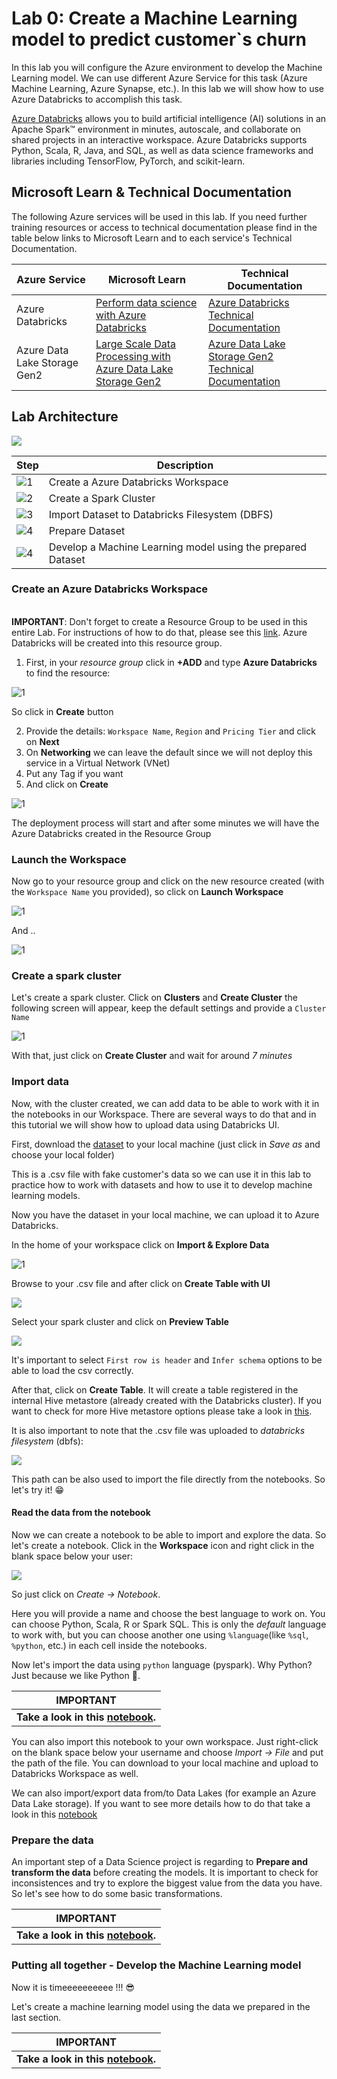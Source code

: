 # Lab 0: Create a Machine Learning model to predict customer`s churn

In this lab you will configure the Azure environment to develop the Machine Learning model. We can use different Azure Service for this task (Azure Machine Learning, Azure Synapse, etc.). In this lab we will show how to use Azure Databricks to accomplish this task.

[Azure Databricks](https://azure.microsoft.com/pt-br/services/databricks/) allows you to build artificial intelligence (AI) solutions in an Apache Spark™ environment in minutes, autoscale, and collaborate on shared projects in an interactive workspace. Azure Databricks supports Python, Scala, R, Java, and SQL, as well as data science frameworks and libraries including TensorFlow, PyTorch, and scikit-learn.

## Microsoft Learn & Technical Documentation

The following Azure services will be used in this lab. If you need further training resources or access to technical documentation please find in the table below links to Microsoft Learn and to each service's Technical Documentation.

Azure Service | Microsoft Learn | Technical Documentation|
--------------|-----------------|------------------------|
Azure Databricks | [Perform data science with Azure Databricks](https://docs.microsoft.com/en-us/learn/paths/perform-data-science-azure-databricks/) | [Azure Databricks Technical Documentation](https://docs.microsoft.com/en-us/azure/databricks/)
Azure Data Lake Storage Gen2 | [Large Scale Data Processing with Azure Data Lake Storage Gen2](https://docs.microsoft.com/en-us/learn/paths/data-processing-with-azure-adls/) | [Azure Data Lake Storage Gen2 Technical Documentation](https://docs.microsoft.com/en-us/azure/storage/blobs/data-lake-storage-introduction)

## Lab Architecture

![](/images/data-science-architecture-lab-0.png)

Step     | Description
-------- | -----
![1](/images/Black1.png) | Create a Azure Databricks Workspace
![2](/images/Black2.png) | Create a Spark Cluster
![3](/images/Black3.png) | Import Dataset to Databricks Filesystem (DBFS)
![4](/images/Black4.png) | Prepare Dataset
![4](/images/Black5.png) | Develop a Machine Learning model using the prepared Dataset

### Create an Azure Databricks Workspace

<br>**IMPORTANT**: Don't forget to create a Resource Group to be used in this entire Lab. For instructions of how to do that, please see this [link](https://docs.microsoft.com/en-us/azure/azure-resource-manager/management/manage-resource-groups-portal). Azure Databricks will be created into this resource group.

1. First, in your *resource group* click in **+ADD** and type **Azure Databricks** to find the resource:

![1](/images/lab-0/1-add-adb.PNG)

So click in **Create** button

2. Provide the details: `Workspace Name`, `Region` and `Pricing Tier` and click on **Next**
3. On **Networking** we can leave the default since we will not deploy this service in a Virtual Network (VNet)
4. Put any Tag if you want
5. And click on **Create**

![1](/images/lab-0/2-create-adb-workspace.PNG)

The deployment process will start and after some minutes we will have the Azure Databricks created in the Resource Group

### Launch the Workspace

Now go to your resource group and click on the new resource created (with the `Workspace Name` you provided), so click on **Launch Workspace**

![1](/images/lab-0/3-launch-adb-workspace.PNG)

And ..

![1](/images/lab-0/3b-launch-adb-workspace.PNG)

### Create a spark cluster

Let's create a spark cluster. Click on **Clusters** and **Create Cluster** the following screen will appear, keep the default settings and provide a `Cluster Name`

![1](/images/lab-0/4-create-spark-cluster.PNG)

With that, just click on **Create Cluster** and wait for around *7 minutes*

### Import data
Now, with the cluster created, we can add data to be able to work with it in the notebooks in our Workspace. There are several ways to do that and in this tutorial we will show how to upload data using Databricks UI.

First, download the [dataset](https://raw.githubusercontent.com/lfbraz/azure-data-science-e2e/main/dataset/dados_clientes.csv) to your local machine (just click in *Save as* and choose your local folder)

This is a .csv file with fake customer's data so we can use it in this lab to practice how to work with datasets and how to use it to develop machine learning models.

Now you have the dataset in your local machine, we can upload it to Azure Databricks.

In the home of your workspace click on **Import & Explore Data**

![1](/images/lab-0/5a-upload-dataset.PNG)

Browse to your .csv file and after click on **Create Table with UI**

![](/images/lab-0/5b-upload-dataset.PNG)

Select your spark cluster and click on **Preview Table**

![](/images/lab-0/5c-upload-dataset.PNG)

It's important to select `First row is header` and `Infer schema` options to be able to load the csv correctly.

After that, click on **Create Table**. It will create a table registered in the internal Hive metastore (already created with the Databricks cluster). If you want to check for more Hive metastore options please take a look in [this](https://docs.microsoft.com/en-us/azure/databricks/kb/metastore/).

It is also important to note that the .csv file was uploaded to *databricks filesystem* (dbfs):

![](/images/lab-0/5d-upload-dataset.PNG)

This path can be also used to import the file directly from the notebooks. So let's try it! 😁

#### Read the data from the notebook

Now we can create a notebook to be able to import and explore the data. So let's create a notebook. Click in the **Workspace** icon and right click in the blank space below your user:

![](/images/lab-0/5-create-notebook.PNG)

So just click on *Create -> Notebook*.

Here you will provide a name and choose the best language to work on. You can choose Python, Scala, R or Spark SQL. This is only the *default* language to work with, but you can choose another one using `%language`(like `%sql`, `%python`, etc.) in each cell inside the notebooks.

Now let's import the data using `python` language (pyspark). Why Python? Just because we like Python 🤣.

**IMPORTANT**|
-------------|
**Take a look in this [notebook](/labs/lab-0/notebooks/read-data.ipynb).**|

You can also import this notebook to your own workspace. Just right-click on the blank space below your username and choose *Import -> File* and put the path of the file. You can download to your local machine and upload to Databricks Workspace as well.

We can also import/export data from/to Data Lakes (for example an Azure Data Lake storage). If you want to see more details how to do that take a look in this [notebook](https://github.com/lfbraz/azure-databricks/blob/master/notebooks/read-from-adls.ipynb)

### Prepare the data

An important step of a Data Science project is regarding to **Prepare and transform the data** before creating the models. It is important to check for inconsistences and try to explore the biggest value from the data you have. So let's see how to do some basic transformations.

**IMPORTANT**|
-------------|
**Take a look in this [notebook](/labs/lab-0/notebooks/simple-etl-with-spark.ipynb).**|

### Putting all together - Develop the Machine Learning model

Now it is timeeeeeeeeee !!! 😎

Let's create a machine learning model using the data we prepared in the last section.

**IMPORTANT**|
-------------|
**Take a look in this [notebook](/labs/lab-0/notebooks/model-churn-prediction.ipynb).**|

